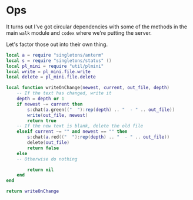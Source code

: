 # Ops


It turns out I've got circular dependencies with some of the methods in the
main ``walk`` module and ``codex`` where we're putting the server.


Let's factor those out into their own thing.

```lua
local a = require "singletons/anterm"
local s = require "singletons/status" ()
local pl_mini = require "util/plmini"
local write = pl_mini.file.write
local delete = pl_mini.file.delete
```
```lua
local function writeOnChange(newest, current, out_file, depth)
    -- If the text has changed, write it
    depth = depth or 1
    if newest ~= current then
        s:chat(a.green(("  "):rep(depth) .. "  - " .. out_file))
        write(out_file, newest)
        return true
    -- If the new text is blank, delete the old file
    elseif current ~= "" and newest == "" then
        s:chat(a.red(("  "):rep(depth) .. "  - " .. out_file))
        delete(out_file)
        return false
    else
    -- Otherwise do nothing

        return nil
    end
end

return writeOnChange
```
